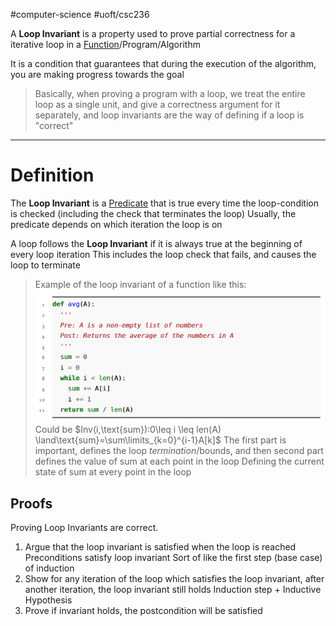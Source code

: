 #computer-science 
#uoft/csc236 

A **Loop Invariant** is a property used to prove partial correctness for a iterative loop in a [Function](../../../Mathematics/MAT235%20Notes/Function.md)/Program/Algorithm

It is a condition that guarantees that during the execution of the algorithm, you are making progress towards the goal

>Basically, when proving a program with a loop, we treat the entire loop as a single unit, and give a correctness argument for it separately, and loop invariants are the way of defining if a loop is "correct"

---
# Definition

The **Loop Invariant** is a [Predicate](Predicate.md) that is true every time the loop-condition is checked (including the check that terminates the loop)
Usually, the predicate depends on which iteration the loop is on

A loop follows the **Loop Invariant** if it is always true at the beginning of every loop iteration
	This includes the loop check that fails, and causes the loop to terminate

> Example of the loop invariant of a function like this:
> 	![Pasted image 20240616180319](attachments/Pasted%20image%2020240616180319.png)
> Could be $Inv(i,\text{sum}):0\leq i \leq len(A) \land\text{sum}=\sum\limits_{k=0}^{i-1}A[k]$
> 	The first part is important, defines the loop *termination*/bounds, and then second part defines the value of sum at each point in the loop
> Defining the current state of sum at every point in the loop

## Proofs
Proving Loop Invariants are correct.
1. Argue that the loop invariant is satisfied when the loop is reached 
	Preconditions satisfy loop invariant
	Sort of like the first step (base case) of induction
2. Show for any iteration of the loop which satisfies the loop invariant, after another iteration, the loop invariant still holds
	Induction step + Inductive Hypothesis
3. Prove if invariant holds, the postcondition will be satisfied